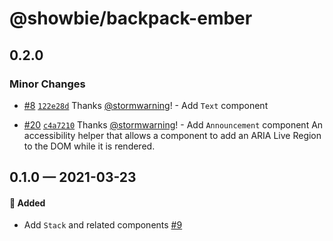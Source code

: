 # @showbie/backpack-ember

## 0.2.0

### Minor Changes

- [#8](https://github.com/showbie/backpack-ember/pull/8) [`122e28d`](https://github.com/showbie/backpack-ember/commit/122e28d2dcd057e0a1f4dceb9c3f8ed8de185d31) Thanks [@stormwarning](https://github.com/stormwarning)! - Add `Text` component

* [#20](https://github.com/showbie/backpack-ember/pull/20) [`c4a7210`](https://github.com/showbie/backpack-ember/commit/c4a7210bcb285ba57452b72c40b1fce00282e437) Thanks [@stormwarning](https://github.com/stormwarning)! - Add `Announcement` component
  An accessibility helper that allows a component to add an ARIA Live Region to the DOM while it is rendered.

## 0.1.0 — 2021-03-23

#### 🎁 Added

- Add `Stack` and related components [#9](https://github.com/showbie/backpack-ember/pull/9)
